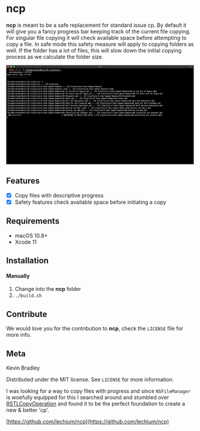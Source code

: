 # ncp
**ncp** is meant to be a safe replacement for standard issue cp. By default it will give you a fancy progress bar keeping track of the current file copying. For singular file copying it will check available space before attempting to copy a file. In safe mode this safety measure will apply to copying folders as well. If the folder has a lot of files, this will slow down the initial copying process as we calculate the folder size. 

![Screenshot](screenshot.jpg "Screenshot")  <br/>

## Features

- [x] Copy files with descriptive progress
- [x] Safety features check available space before initiating a copy

## Requirements

- macOS 10.8+
- Xcode 11

## Installation

#### Manually

1. Change into the **ncp** folder
2. `./build.sh`

## Contribute

We would love you for the contribution to **ncp**, check the ``LICENSE`` file for more info.

## Meta

Kevin Bradley 

Distributed under the MIT license. See ``LICENSE`` for more information.

I was looking for a way to copy files with progress and since `NSFileManager` is woefully equipped for this I searched around and stumbled over [RSTLCopyOperation](https://github.com/rustle/RSTLCopyOperation) and found it to be the perfect foundation to create a new & better 'cp'.

[https://github.com/lechium/ncp](https://github.com/lechium/ncp)

[license-image]: https://img.shields.io/badge/License-MIT-blue.svg
[license-url]: LICENSE
